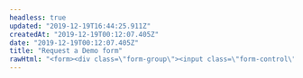 ```yaml
---
headless: true
updated: "2019-12-19T16:44:25.911Z"
createdAt: "2019-12-19T00:12:07.405Z"
date: "2019-12-19T00:12:07.405Z"
title: "Request a Demo form"
rawHtml: "<form><div class=\"form-group\"><input class=\"form-control\" name=\"first\" type=\"text\" placeholder=\"First Name\" required=\"\" value=\"\"></div><div class=\"form-group\"><input class=\"form-control\" name=\"last\" type=\"text\" placeholder=\"Last Name\" required=\"\" value=\"\"></div><div class=\"form-group\"><input class=\"form-control\" name=\"email\" type=\"email\" placeholder=\"Email Address\" required=\"\" value=\"\"></div><div class=\"form-group\"><input class=\"form-control\" name=\"company\" type=\"text\" placeholder=\"Company\" required=\"\" value=\"\"></div><div class=\"form-group\"><input class=\"form-control\" name=\"phone\" type=\"phone\" placeholder=\"Phone\" required=\"\" value=\"\"></div><div class=\"form-group\"><button class=\"btn btn-primary btn-block\">Request A Demo</button></div><div class=\"form-group\"><p class=\"form-text\">By subscribing, you agree to our <a href=\"/privacy-policy\">privacy policy</a>.</p></div></form>"
---
```

